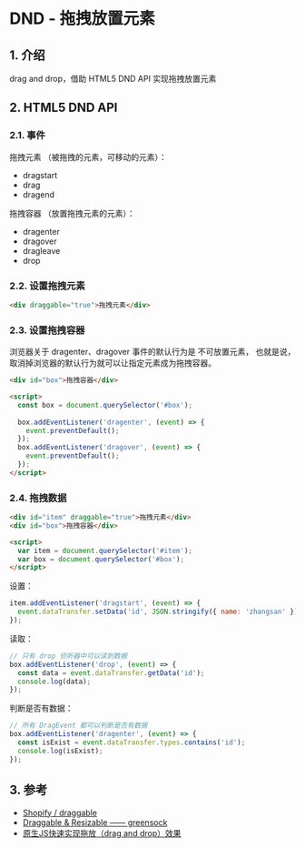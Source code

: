<!--#region
@author 吴钦飞
@email wuqinfei@qq.com
@create date 2024-05-09 09:49:29
@modify date 2024-05-09 09:55:49
@desc [description]
#endregion-->

# DND - 拖拽放置元素

## 1. 介绍

drag and drop，借助 HTML5 DND API 实现拖拽放置元素

## 2. HTML5 DND API

### 2.1. 事件

拖拽元素 （被拖拽的元素，可移动的元素）：

* dragstart
* drag
* dragend

拖拽容器 （放置拖拽元素的元素）：

* dragenter
* dragover
* dragleave
* drop

### 2.2. 设置拖拽元素

```html
<div draggable="true">拖拽元素</div>
```

### 2.3. 设置拖拽容器

浏览器关于 dragenter、dragover 事件的默认行为是 不可放置元素，
也就是说，取消掉浏览器的默认行为就可以让指定元素成为拖拽容器。

```html
<div id="box">拖拽容器</div>

<script>
  const box = document.querySelector('#box');
  
  box.addEventListener('dragenter', (event) => {
    event.preventDefault();
  });
  box.addEventListener('dragover', (event) => {
    event.preventDefault();
  });
</script>
```

### 2.4. 拖拽数据

```html
<div id="item" draggable="true">拖拽元素</div>
<div id="box">拖拽容器</div>

<script>
  var item = document.querySelector('#item');
  var box = document.querySelector('#box');
</script>
```

设置：

```javascript
item.addEventListener('dragstart', (event) => {
  event.dataTransfer.setData('id', JSON.stringify({ name: 'zhangsan' }));
});
```

读取：

```javascript
// 只有 drop 侦听器中可以读到数据
box.addEventListener('drop', (event) => {
  const data = event.dataTransfer.getData('id');
  console.log(data);
});
```

判断是否有数据：

```javascript
// 所有 DragEvent 都可以判断是否有数据
box.addEventListener('dragenter', (event) => {
  const isExist = event.dataTransfer.types.contains('id');
  console.log(isExist);
});
```

## 3. 参考

* [Shopify / draggable ](https://github.com/Shopify/draggable/tree/v1.0.0-beta.12)
* [Draggable & Resizable —— greensock](https://greensock.com/forums/topic/17657-draggable-resizable/)
* [原生JS快速实现拖放（drag and drop）效果](https://segmentfault.com/a/1190000019554950)
